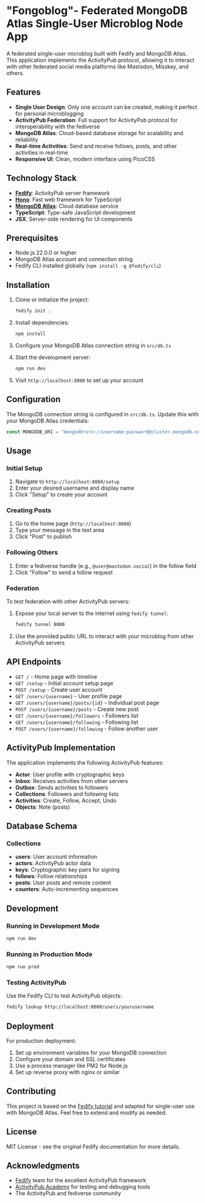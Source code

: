 # "Fongoblog"- Federated MongoDB Atlas Single-User Microblog Node App

A federated single-user microblog built with Fedify and MongoDB Atlas. This application implements the ActivityPub protocol, allowing it to interact with other federated social media platforms like Mastodon, Misskey, and others.

## Features

- **Single User Design**: Only one account can be created, making it perfect for personal microblogging
- **ActivityPub Federation**: Full support for ActivityPub protocol for interoperability with the fediverse
- **MongoDB Atlas**: Cloud-based database storage for scalability and reliability
- **Real-time Activities**: Send and receive follows, posts, and other activities in real-time
- **Responsive UI**: Clean, modern interface using PicoCSS

## Technology Stack

- **[Fedify](https://fedify.dev/)**: ActivityPub server framework
- **[Hono](https://hono.dev/)**: Fast web framework for TypeScript
- **[MongoDB Atlas](https://www.mongodb.com/atlas)**: Cloud database service
- **TypeScript**: Type-safe JavaScript development
- **JSX**: Server-side rendering for UI components

## Prerequisites

- Node.js 22.0.0 or higher
- MongoDB Atlas account and connection string
- Fedify CLI installed globally (`npm install -g @fedify/cli`)

## Installation

1. Clone or initialize the project:
   ```bash
   fedify init .
   ```

2. Install dependencies:
   ```bash
   npm install
   ```

3. Configure your MongoDB Atlas connection string in `src/db.ts`

4. Start the development server:
   ```bash
   npm run dev
   ```

5. Visit `http://localhost:8000` to set up your account

## Configuration

The MongoDB connection string is configured in `src/db.ts`. Update this with your MongoDB Atlas credentials:

```typescript
const MONGODB_URI = "mongodb+srv://username:password@cluster.mongodb.net/database?retryWrites=true&w=majority";
```

## Usage

### Initial Setup

1. Navigate to `http://localhost:8000/setup`
2. Enter your desired username and display name
3. Click "Setup" to create your account

### Creating Posts

1. Go to the home page (`http://localhost:8000`)
2. Type your message in the text area
3. Click "Post" to publish

### Following Others

1. Enter a fediverse handle (e.g., `@user@mastodon.social`) in the follow field
2. Click "Follow" to send a follow request

### Federation

To test federation with other ActivityPub servers:

1. Expose your local server to the internet using `fedify tunnel`:
   ```bash
   fedify tunnel 8000
   ```

2. Use the provided public URL to interact with your microblog from other ActivityPub servers

## API Endpoints

- `GET /` - Home page with timeline
- `GET /setup` - Initial account setup page
- `POST /setup` - Create user account
- `GET /users/{username}` - User profile page
- `GET /users/{username}/posts/{id}` - Individual post page
- `POST /users/{username}/posts` - Create new post
- `GET /users/{username}/followers` - Followers list
- `GET /users/{username}/following` - Following list
- `POST /users/{username}/following` - Follow another user

## ActivityPub Implementation

The application implements the following ActivityPub features:

- **Actor**: User profile with cryptographic keys
- **Inbox**: Receives activities from other servers
- **Outbox**: Sends activities to followers
- **Collections**: Followers and following lists
- **Activities**: Create, Follow, Accept, Undo
- **Objects**: Note (posts)

## Database Schema

### Collections

- **users**: User account information
- **actors**: ActivityPub actor data
- **keys**: Cryptographic key pairs for signing
- **follows**: Follow relationships
- **posts**: User posts and remote content
- **counters**: Auto-incrementing sequences

## Development

### Running in Development Mode

```bash
npm run dev
```

### Running in Production Mode

```bash
npm run prod
```

### Testing ActivityPub

Use the Fedify CLI to test ActivityPub objects:

```bash
fedify lookup http://localhost:8000/users/yourusername
```

## Deployment

For production deployment:

1. Set up environment variables for your MongoDB connection
2. Configure your domain and SSL certificates
3. Use a process manager like PM2 for Node.js
4. Set up reverse proxy with nginx or similar

## Contributing

This project is based on the [Fedify tutorial](https://fedify.dev/tutorial/microblog) and adapted for single-user use with MongoDB Atlas. Feel free to extend and modify as needed.

## License

MIT License - see the original Fedify documentation for more details.

## Acknowledgments

- [Fedify](https://fedify.dev/) team for the excellent ActivityPub framework
- [ActivityPub.Academy](https://activitypub.academy/) for testing and debugging tools
- The ActivityPub and fediverse community
